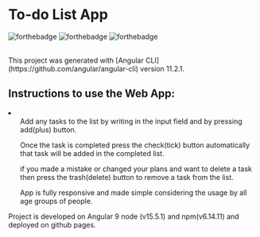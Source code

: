 <h1>To-do List App</h1>

  ![forthebadge](https://forthebadge.com/images/badges/built-with-love.svg)
  ![forthebadge](https://forthebadge.com/images/badges/uses-brains.svg)
  ![forthebadge](https://forthebadge.com/images/badges/check-it-out.svg)
  
  <br>
This project was generated with [Angular CLI](https://github.com/angular/angular-cli) version 11.2.1.

<h2> Instructions to use the Web App:</h2>
<li>
  <ul>Add any tasks to the list by writing in the input field and by pressing add(plus) button.</ul>
  <ul>Once the task is completed press the check(tick) button automatically that task will be added in the completed list.</ul>
  <ul>if you made a mistake or changed your plans and want to delete a task then press the trash(delete) button to remove a task from the list.</ul>
  <ul>App is fully responsive and made simple considering the usage by all age groups of people.</ul>


Project is developed on Angular 9 node (v15.5.1) and npm(v6.14.11) and deployed on github pages.
